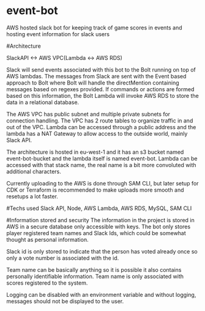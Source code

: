 # event-bot
AWS hosted slack bot for keeping track of game scores in events and hosting event information for slack users

#Architecture

SlackAPI <-> AWS VPC(Lambda <-> AWS RDS)

Slack will send events associated with this bot to the Bolt running on top of AWS lambdas.
The messages from Slack are sent with the Event based approach to Bolt where Bolt will handle the directMention containing messages based on regexes provided.
If commands or actions are formed based on this information, the Bolt Lambda will invoke AWS RDS to store the data in a relational database.

The AWS VPC has public subnet and multiple private subnets for connection handling.
The VPC has 2 route tables to organize traffic in and out of the VPC.
Lambda can be accessed through a public address and the lambda has a NAT Gateway to allow access to the outside world, mainly Slack API.

The architecture is hosted in eu-west-1 and it has an s3 bucket named event-bot-bucket and the lambda itself is named event-bot.
Lambda can be accessed with that stack name, the real name is a bit more convoluted with additional characters.

Currently uploading to the AWS is done through SAM CLI, but later setup for CDK or Terraform is recommended to make uploads more smooth and resetups a lot faster.

#Techs used
Slack API, Node, AWS Lambda, AWS RDS, MySQL, SAM CLI

#Information stored and security
The information in the project is stored in AWS in a secure database only accessible with keys.
The bot only stores player registered team names and Slack Ids, which could be somewhat thought as personal information.

Slack id is only stored to indicate that the person has voted already once so only a vote number is associated with the id.

Team name can be basically anything so it is possible it also contains personally identifiable information. Team name is only associated with scores registered to the system.

Logging can be disabled with an environment variable and without logging, messages should not be displayed to the user.